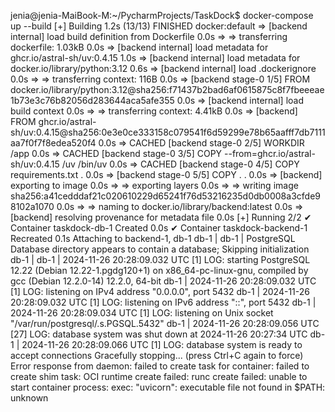 jenia@jenia-MaiBook-M:~/PycharmProjects/TaskDock$ docker-compose up --build
[+] Building 1.2s (13/13) FINISHED                                                                                                                                                                          docker:default
 => [backend internal] load build definition from Dockerfile                                                                                                                                                          0.0s
 => => transferring dockerfile: 1.03kB                                                                                                                                                                                0.0s
 => [backend internal] load metadata for ghcr.io/astral-sh/uv:0.4.15                                                                                                                                                  1.0s
 => [backend internal] load metadata for docker.io/library/python:3.12                                                                                                                                                0.6s
 => [backend internal] load .dockerignore                                                                                                                                                                             0.0s
 => => transferring context: 116B                                                                                                                                                                                     0.0s
 => [backend stage-0 1/5] FROM docker.io/library/python:3.12@sha256:f71437b2bad6af0615875c8f7fbeeeae1b73e3c76b82056d283644aca5afe355                                                                                  0.0s
 => [backend internal] load build context                                                                                                                                                                             0.0s
 => => transferring context: 4.41kB                                                                                                                                                                                   0.0s
 => [backend] FROM ghcr.io/astral-sh/uv:0.4.15@sha256:0e3e0ce333158c079541f6d59299e78b65aafff7db7111aa7f0f7f8edea520f4                                                                                                0.0s
 => CACHED [backend stage-0 2/5] WORKDIR /app                                                                                                                                                                         0.0s
 => CACHED [backend stage-0 3/5] COPY --from=ghcr.io/astral-sh/uv:0.4.15 /uv /bin/uv                                                                                                                                  0.0s
 => CACHED [backend stage-0 4/5] COPY requirements.txt .                                                                                                                                                              0.0s
 => [backend stage-0 5/5] COPY . .                                                                                                                                                                                    0.0s
 => [backend] exporting to image                                                                                                                                                                                      0.0s
 => => exporting layers                                                                                                                                                                                               0.0s
 => => writing image sha256:a41cedddaf21c020610229d65241f76d53216235d0db0008a3cfde98102a1070                                                                                                                          0.0s
 => => naming to docker.io/library/backend:latest                                                                                                                                                                     0.0s
 => [backend] resolving provenance for metadata file                                                                                                                                                                  0.0s
[+] Running 2/2
 ✔ Container taskdock-db-1       Created                                                                                                                                                                              0.0s 
 ✔ Container taskdock-backend-1  Recreated                                                                                                                                                                            0.1s 
Attaching to backend-1, db-1
db-1       | 
db-1       | PostgreSQL Database directory appears to contain a database; Skipping initialization
db-1       | 
db-1       | 2024-11-26 20:28:09.032 UTC [1] LOG:  starting PostgreSQL 12.22 (Debian 12.22-1.pgdg120+1) on x86_64-pc-linux-gnu, compiled by gcc (Debian 12.2.0-14) 12.2.0, 64-bit
db-1       | 2024-11-26 20:28:09.032 UTC [1] LOG:  listening on IPv4 address "0.0.0.0", port 5432
db-1       | 2024-11-26 20:28:09.032 UTC [1] LOG:  listening on IPv6 address "::", port 5432
db-1       | 2024-11-26 20:28:09.034 UTC [1] LOG:  listening on Unix socket "/var/run/postgresql/.s.PGSQL.5432"
db-1       | 2024-11-26 20:28:09.056 UTC [27] LOG:  database system was shut down at 2024-11-26 20:27:34 UTC
db-1       | 2024-11-26 20:28:09.066 UTC [1] LOG:  database system is ready to accept connections
Gracefully stopping... (press Ctrl+C again to force)
Error response from daemon: failed to create task for container: failed to create shim task: OCI runtime create failed: runc create failed: unable to start container process: exec: "uvicorn": executable file not found in $PATH: unknown
